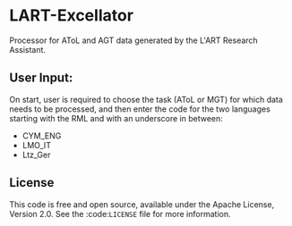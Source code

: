 # LART-Excellator
Processor for AToL and AGT data generated by the L'ART Research Assistant.

User Input:
----------
On start, user is required to choose the task (AToL or MGT) for which data needs to be processed, and then enter the code for the two languages starting with the RML and with an underscore in between: 
- CYM_ENG 
- LMO_IT
- Ltz_Ger

License
-------
This code is free and open source, available under the Apache License,
Version 2.0. See the :code:`LICENSE` file for more information.

